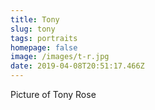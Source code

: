 ```yaml
---
title: Tony
slug: tony
tags: portraits
homepage: false
image: /images/t-r.jpg
date: 2019-04-08T20:51:17.466Z
---
```

Picture of Tony Rose
